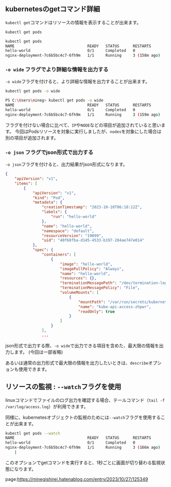 




## kubernetesのgetコマンド詳細

`kubectl get`コマンドはリソースの情報を表示することが出来ます。

```sh
kubectl get pods
```

```sh
kubectl get pods
NAME                                READY   STATUS      RESTARTS       AGE
hello-world                         0/1     Completed   0              16d
nginx-deployment-7c6b5bc4c7-6fh9m   1/1     Running     3 (158m ago)   14d
```


### `-o wide` フラグでより詳細な情報を出力する

`-o wide`フラグを付けると、より詳細な情報を出力することが出来ます。


```sh
kubectl get pods -o wide
```

```sh
PS C:\Users\mineg> kubectl get pods -o wide
NAME                                READY   STATUS      RESTARTS       AGE   IP          NODE             NOMINATED NODE   READINESS GATES
hello-world                         0/1     Completed   0              16d   <none>      docker-desktop   <none>           <none>
nginx-deployment-7c6b5bc4c7-6fh9m   1/1     Running     3 (159m ago)   14d   10.1.0.58   docker-desktop   <none>           <none>
```

フラグを付けない場合に比べて、`IP`や`NODE`などの項目が追加されていると思います。
今回はPodsリソースを対象に実行しましたが、`nodes`を対象にした場合は別の項目が追加されます。


### `-o json` フラグでjson形式で出力する

`-o json`フラグを付けると、出力結果がjson形式になります。

```json
{
    "apiVersion": "v1",
    "items": [
        {
            "apiVersion": "v1",
            "kind": "Pod",
            "metadata": {
                "creationTimestamp": "2023-10-10T06:18:12Z",
                "labels": {
                    "run": "hello-world"
                },
                "name": "hello-world",
                "namespace": "default",
                "resourceVersion": "19099",
                "uid": "40f68fba-d145-4533-b197-284ae747e014"
            },
            "spec": {
                "containers": [
                    {
                        "image": "hello-world",
                        "imagePullPolicy": "Always",
                        "name": "hello-world",
                        "resources": {},
                        "terminationMessagePath": "/dev/termination-log",
                        "terminationMessagePolicy": "File",
                        "volumeMounts": [
                            {
                                "mountPath": "/var/run/secrets/kubernetes.io/serviceaccount",
                                "name": "kube-api-access-zhpwr",
                                "readOnly": true
                            }
                        ]
                    }
                ],
                ...
```

json形式で出力する際、`-o wide`で出力できる項目を含めた、最大限の情報を出力します。
(今回は一部省略)

あるいは通常の出力形式で最大限の情報を出力したいときは、`describe`オプションも使用できます。



## リソースの監視 : `--watch`フラグを使用

linuxコマンドでファイルのログ出力を確認する場合、テールコマンド（`tail -f /var/log/access.log`）が利用できます。

同様に、kubernetesオブジェクトの監視のためには`--watch`フラグを使用することが出来ます。


```sh
kubectl get pods --watch
NAME                                READY   STATUS      RESTARTS       AGE
hello-world                         0/1     Completed   0              16d
nginx-deployment-7c6b5bc4c7-6fh9m   1/1     Running     3 (166m ago)   15d
    |
```

このオプションでgetコマンドを実行すると、1秒ごとに画面が切り替わる監視状態になります。





page:https://minegishirei.hatenablog.com/entry/2023/10/27/125349












